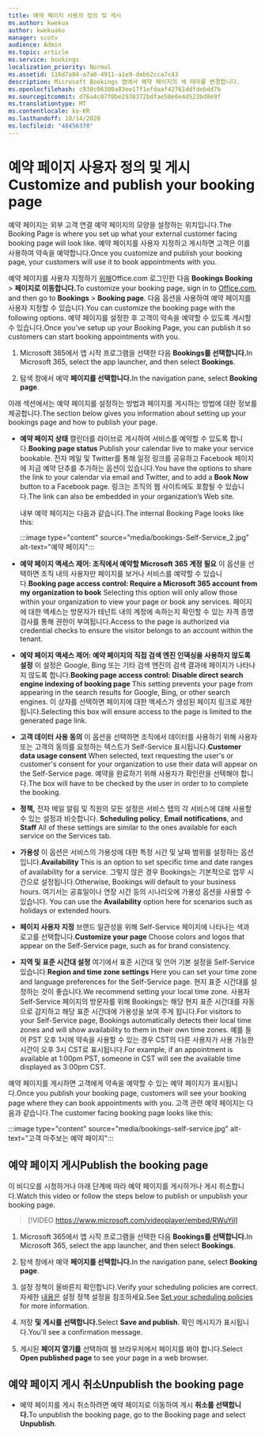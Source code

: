 ```yaml
---
title: 예약 페이지 사용자 정의 및 게시
ms.author: kwekua
author: kwekuako
manager: scotv
audience: Admin
ms.topic: article
ms.service: bookings
localization_priority: Normal
ms.assetid: 116d7a84-a7a0-4911-a1e9-debb2cca7c43
description: Microsoft Bookings 앱에서 예약 페이지의 색 테마를 변경합니다.
ms.openlocfilehash: c930c06300a83ee17f1efdaaf42761ddfdebdd7b
ms.sourcegitcommit: d76a4c07f0be2938372bdfae50e0e4d523bd8e9f
ms.translationtype: MT
ms.contentlocale: ko-KR
ms.lasthandoff: 10/14/2020
ms.locfileid: "48456378"
---
```

# <a name="customize-and-publish-your-booking-page"></a><span data-ttu-id="ddc56-103">예약 페이지 사용자 정의 및 게시</span><span class="sxs-lookup"><span data-stu-id="ddc56-103">Customize and publish your booking page</span></span>

<span data-ttu-id="ddc56-104">예약 페이지는 외부 고객 연결 예약 페이지의 모양을 설정하는 위치입니다.</span><span class="sxs-lookup"><span data-stu-id="ddc56-104">The Booking Page is where you set up what your external customer facing booking page will look like.</span></span> <span data-ttu-id="ddc56-105">예약 페이지를 사용자 지정하고 게시하면 고객은 이를 사용하여 약속을 예약합니다.</span><span class="sxs-lookup"><span data-stu-id="ddc56-105">Once you customize and publish your booking page, your customers will use it to book appointments with you.</span></span>

<span data-ttu-id="ddc56-106">예약 페이지를 사용자 지정하기 [위해](https://office.com)Office.com 로그인한 다음 **Bookings Booking** \> **페이지로 이동합니다.**</span><span class="sxs-lookup"><span data-stu-id="ddc56-106">To customize your booking page, sign in to [Office.com](https://office.com), and then go to **Bookings** \> **Booking page**.</span></span> <span data-ttu-id="ddc56-107">다음 옵션을 사용하여 예약 페이지를 사용자 지정할 수 있습니다.</span><span class="sxs-lookup"><span data-stu-id="ddc56-107">You can customize the booking page with the following options.</span></span> <span data-ttu-id="ddc56-108">예약 페이지를 설정한 후 고객이 약속을 예약할 수 있도록 게시할 수 있습니다.</span><span class="sxs-lookup"><span data-stu-id="ddc56-108">Once you've setup up your Booking Page, you can publish it so customers can start booking appointments with you.</span></span>

1. <span data-ttu-id="ddc56-109">Microsoft 365에서 앱 시작 프로그램을 선택한 다음 **Bookings를 선택합니다.**</span><span class="sxs-lookup"><span data-stu-id="ddc56-109">In Microsoft 365, select the app launcher, and then select **Bookings**.</span></span>

2. <span data-ttu-id="ddc56-110">탐색 창에서 예약 **페이지를 선택합니다.**</span><span class="sxs-lookup"><span data-stu-id="ddc56-110">In the navigation pane, select **Booking page**.</span></span>

<span data-ttu-id="ddc56-111">아래 섹션에서는 예약 페이지를 설정하는 방법과 페이지를 게시하는 방법에 대한 정보를 제공합니다.</span><span class="sxs-lookup"><span data-stu-id="ddc56-111">The section below gives you information about setting up your bookings page and how to publish your page.</span></span>

- <span data-ttu-id="ddc56-112">**예약 페이지 상태** 캘린더를 라이브로 게시하여 서비스를 예약할 수 있도록 합니다.</span><span class="sxs-lookup"><span data-stu-id="ddc56-112">**Booking page status** Publish your calendar live to make your service bookable.</span></span> <span data-ttu-id="ddc56-113">전자 메일 및 Twitter를 통해 일정 링크를 공유하고 Facebook  페이지에 지금 예약 단추를 추가하는 옵션이 있습니다.</span><span class="sxs-lookup"><span data-stu-id="ddc56-113">You have the options to share the link to your calendar via email and Twitter, and to add a **Book Now** button to a Facebook page.</span></span> <span data-ttu-id="ddc56-114">링크는 조직의 웹 사이트에도 포함될 수 있습니다.</span><span class="sxs-lookup"><span data-stu-id="ddc56-114">The link can also be embedded in your organization’s Web site.</span></span>

    <span data-ttu-id="ddc56-115">내부 예약 페이지는 다음과 같습니다.</span><span class="sxs-lookup"><span data-stu-id="ddc56-115">The internal Booking Page looks like this:</span></span>

    :::image type="content" source="media/bookings-Self-Service_2.jpg" alt-text="예약 페이지":::

- <span data-ttu-id="ddc56-117">**예약 페이지 액세스 제어: 조직에서 예약할 Microsoft 365 계정 필요**  이 옵션을 선택하면 조직 내의 사용자만 페이지를 보거나 서비스를 예약할 수 있습니다.</span><span class="sxs-lookup"><span data-stu-id="ddc56-117">**Booking page access control: Require a Microsoft 365 account from my organization to book**  Selecting this option will only allow those within your organization to view your page or book any services.</span></span> <span data-ttu-id="ddc56-118">페이지에 대한 액세스는 방문자가 테넌트 내의 계정에 속하는지 확인할 수 있는 자격 증명 검사를 통해 권한이 부여됩니다.</span><span class="sxs-lookup"><span data-stu-id="ddc56-118">Access to the page is authorized via credential checks to ensure the visitor belongs to an account within the tenant.</span></span>

- <span data-ttu-id="ddc56-119">**예약 페이지 액세스 제어: 예약 페이지의 직접 검색 엔진 인덱싱을 사용하지 않도록 설정** 이 설정은 Google, Bing 또는 기타 검색 엔진의 검색 결과에 페이지가 나타나지 않도록 합니다.</span><span class="sxs-lookup"><span data-stu-id="ddc56-119">**Booking page access control: Disable direct search engine indexing of booking page** This setting prevents your page from appearing in the search results for Google, Bing, or other search engines.</span></span> <span data-ttu-id="ddc56-120">이 상자를 선택하면 페이지에 대한 액세스가 생성된 페이지 링크로 제한됩니다.</span><span class="sxs-lookup"><span data-stu-id="ddc56-120">Selecting this box will ensure access to the page is limited to the generated page link.</span></span>

- <span data-ttu-id="ddc56-121">**고객 데이터 사용 동의** 이 옵션을 선택하면 조직에서 데이터를 사용하기 위해 사용자 또는 고객의 동의를 요청하는 텍스트가 Self-Service 표시됩니다.</span><span class="sxs-lookup"><span data-stu-id="ddc56-121">**Customer data usage consent** When selected, text requesting the user's or customer's consent for your organization to use their data will appear on the Self-Service page.</span></span> <span data-ttu-id="ddc56-122">예약을 완료하기 위해 사용자가 확인란을 선택해야 합니다.</span><span class="sxs-lookup"><span data-stu-id="ddc56-122">The box will have to be checked by the user in order to to complete the booking.</span></span>

- <span data-ttu-id="ddc56-123">**정책,** 전자 메일 알림 및 직원의 모든 설정은 서비스 탭의 각 서비스에 대해 사용할 수 있는 설정과 비슷합니다. </span><span class="sxs-lookup"><span data-stu-id="ddc56-123">**Scheduling policy**, **Email notifications**, and **Staff** All of these settings are similar to the ones available for each service on the Services tab.</span></span>

- <span data-ttu-id="ddc56-124">**가용성** 이 옵션은 서비스의 가용성에 대한 특정 시간 및 날짜 범위를 설정하는 옵션입니다.</span><span class="sxs-lookup"><span data-stu-id="ddc56-124">**Availability** This is an option to set specific time and date ranges of availability for a service.</span></span> <span data-ttu-id="ddc56-125">그렇지 않은 경우 Bookings는 기본적으로 업무 시간으로 설정됩니다.</span><span class="sxs-lookup"><span data-stu-id="ddc56-125">Otherwise, Bookings will default to your business hours.</span></span> <span data-ttu-id="ddc56-126">여기서는 공휴일이나 연장 시간 등의 시나리오에 가용성 옵션을 사용할 수 있습니다. </span><span class="sxs-lookup"><span data-stu-id="ddc56-126">You can use the **Availability** option here for scenarios such as holidays or extended hours.</span></span>

- <span data-ttu-id="ddc56-127">**페이지 사용자 지정** 브랜드 일관성을 위해 Self-Service 페이지에 나타나는 색과 로고를 선택합니다.</span><span class="sxs-lookup"><span data-stu-id="ddc56-127">**Customize your page** Choose colors and logos that appear on the Self-Service page, such as for brand consistency.</span></span>

- <span data-ttu-id="ddc56-128">**지역 및 표준 시간대 설정** 여기에서 표준 시간대 및 언어 기본 설정을 Self-Service 있습니다.</span><span class="sxs-lookup"><span data-stu-id="ddc56-128">**Region and time zone settings** Here you can set your time zone and language preferences for the Self-Service page.</span></span> <span data-ttu-id="ddc56-129">현지 표준 시간대를 설정하는 것이 좋습니다.</span><span class="sxs-lookup"><span data-stu-id="ddc56-129">We recommend setting your local time zone.</span></span> <span data-ttu-id="ddc56-130">사용자 Self-Service 페이지의 방문자를 위해 Bookings는 해당 현지 표준 시간대를 자동으로 감지하고 해당 표준 시간대에 가용성을 보여 주게 됩니다.</span><span class="sxs-lookup"><span data-stu-id="ddc56-130">For visitors to your Self-Service page, Bookings automatically detects their local time zones and will show availability to them in their own time zones.</span></span> <span data-ttu-id="ddc56-131">예를 들어 PST 오후 1시에 약속을 사용할 수 있는 경우 CST의 다른 사용자가 사용 가능한 시간이 오후 3시 CST로 표시됩니다.</span><span class="sxs-lookup"><span data-stu-id="ddc56-131">For example, if an appointment is available at 1:00pm PST, someone in CST will see the available time displayed as 3:00pm CST.</span></span>

<span data-ttu-id="ddc56-132">예약 페이지를 게시하면 고객에게 약속을 예약할 수 있는 예약 페이지가 표시됩니다.</span><span class="sxs-lookup"><span data-stu-id="ddc56-132">Once you publish your booking page, customers will see your booking page where they can book appointments with you.</span></span> <span data-ttu-id="ddc56-133">고객 관련 예약 페이지는 다음과 같습니다.</span><span class="sxs-lookup"><span data-stu-id="ddc56-133">The customer facing booking page looks like this:</span></span>

:::image type="content" source="media/bookings-self-service.jpg" alt-text="고객 마주보는 예약 페이지":::

## <a name="publish-the-booking-page"></a><span data-ttu-id="ddc56-135">예약 페이지 게시</span><span class="sxs-lookup"><span data-stu-id="ddc56-135">Publish the booking page</span></span>

<span data-ttu-id="ddc56-136">이 비디오를 시청하거나 아래 단계에 따라 예약 페이지를 게시하거나 게시 취소합니다.</span><span class="sxs-lookup"><span data-stu-id="ddc56-136">Watch this video or follow the steps below to publish or unpublish your booking page.</span></span>

> [!VIDEO https://www.microsoft.com/videoplayer/embed/RWuYil]

1. <span data-ttu-id="ddc56-137">Microsoft 365에서 앱 시작 프로그램을 선택한 다음 **Bookings를 선택합니다.**</span><span class="sxs-lookup"><span data-stu-id="ddc56-137">In Microsoft 365, select the app launcher, and then select **Bookings**.</span></span>

1. <span data-ttu-id="ddc56-138">탐색 창에서 예약 **페이지를 선택합니다.**</span><span class="sxs-lookup"><span data-stu-id="ddc56-138">In the navigation pane, select **Booking page**.</span></span>

1. <span data-ttu-id="ddc56-139">설정 정책이 올바른지 확인합니다.</span><span class="sxs-lookup"><span data-stu-id="ddc56-139">Verify your scheduling policies are correct.</span></span> <span data-ttu-id="ddc56-140">자세한 [내용은](set-scheduling-policies.md) 설정 정책 설정을 참조하세요.</span><span class="sxs-lookup"><span data-stu-id="ddc56-140">See [Set your scheduling policies](set-scheduling-policies.md) for more information.</span></span>

1. <span data-ttu-id="ddc56-141">저장 **및 게시를 선택합니다.**</span><span class="sxs-lookup"><span data-stu-id="ddc56-141">Select **Save and publish**.</span></span> <span data-ttu-id="ddc56-142">확인 메시지가 표시됩니다.</span><span class="sxs-lookup"><span data-stu-id="ddc56-142">You'll see a confirmation message.</span></span>

1. <span data-ttu-id="ddc56-143">게시된 **페이지 열기를** 선택하여 웹 브라우저에서 페이지를 봐야 합니다.</span><span class="sxs-lookup"><span data-stu-id="ddc56-143">Select **Open published page** to see your page in a web browser.</span></span>

## <a name="unpublish-the-booking-page"></a><span data-ttu-id="ddc56-144">예약 페이지 게시 취소</span><span class="sxs-lookup"><span data-stu-id="ddc56-144">Unpublish the booking page</span></span>

 - <span data-ttu-id="ddc56-145">예약 페이지를 게시 취소하려면 예약 페이지로 이동하여 게시 **취소를 선택합니다.**</span><span class="sxs-lookup"><span data-stu-id="ddc56-145">To unpublish the booking page, go to the Booking page and select **Unpublish**.</span></span>
